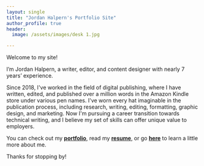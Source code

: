 ```yaml
---
layout: single
title: "Jordan Halpern's Portfolio Site"
author_profile: true
header:
  image: /assets/images/desk 1.jpg

---
```

Welcome to my site! 

I’m Jordan Halpern, a writer, editor, and content designer with nearly 7 years’ experience. 

Since 2018, I've worked in the field of digital publishing, where I have written, edited, and published over a million words in the Amazon Kindle store under various pen names. I've worn every hat imaginable in the publication process, including research, writing, editing, formatting, graphic design, and marketing. 
Now I'm pursuing a career transition towards technical writing, and I believe my set of skills can offer unique value to employers.

You can check out my [**portfolio**](/portfolio/), read my [**resume**](/resume/), or go [**here**](/about/) to learn a little more about me. 

Thanks for stopping by!
